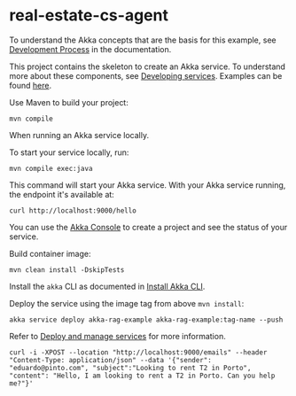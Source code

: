 # real-estate-cs-agent


To understand the Akka concepts that are the basis for this example, see [Development Process](https://doc.akka.io/concepts/development-process.html) in the documentation.


This project contains the skeleton to create an Akka service. To understand more about these components, see [Developing services](https://doc.akka.io/java/index.html). Examples can be found [here](https://doc.akka.io/java/samples.html).


Use Maven to build your project:

```shell
mvn compile
```


When running an Akka service locally.

To start your service locally, run:

```shell
mvn compile exec:java
```

This command will start your Akka service. With your Akka service running, the endpoint it's available at:

```shell
curl http://localhost:9000/hello
```


You can use the [Akka Console](https://console.akka.io) to create a project and see the status of your service.

Build container image:

```shell
mvn clean install -DskipTests
```

Install the `akka` CLI as documented in [Install Akka CLI](https://doc.akka.io/reference/cli/index.html).

Deploy the service using the image tag from above `mvn install`:

```shell
akka service deploy akka-rag-example akka-rag-example:tag-name --push
```

Refer to [Deploy and manage services](https://doc.akka.io/operations/services/deploy-service.html)
for more information.

```shell
curl -i -XPOST --location "http://localhost:9000/emails" --header "Content-Type: application/json" --data '{"sender": "eduardo@pinto.com", "subject":"Looking to rent T2 in Porto", "content": "Hello, I am looking to rent a T2 in Porto. Can you help me?"}'
```

